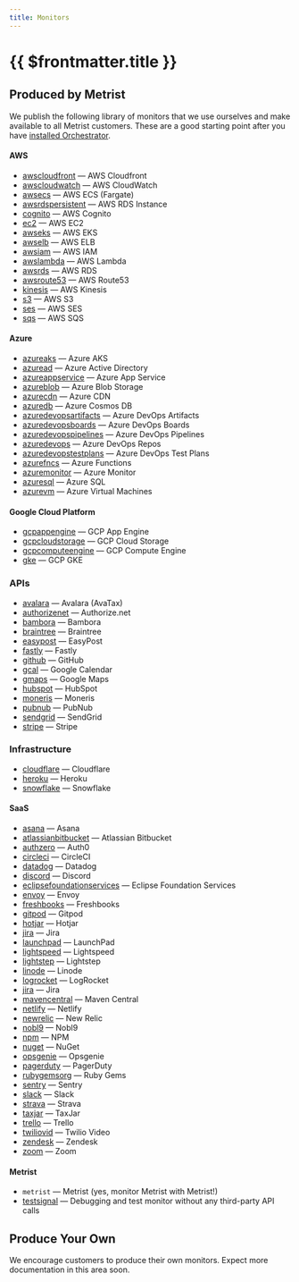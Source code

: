 ```yaml
---
title: Monitors
---
```


# {{ $frontmatter.title }}

## Produced by Metrist

We publish the following library of monitors that we use ourselves and make available to all Metrist customers. These are a good starting point after you have [installed Orchestrator](/guides/orchestrator-installation).

#### AWS

* [awscloudfront](/monitors/awscloudfront) — AWS Cloudfront
* [awscloudwatch](/monitors/awscloudwatch) — AWS CloudWatch
* [awsecs](/monitors/awsecs) — AWS ECS (Fargate)
* [awsrdspersistent](/monitors/awsrdspersistent) — AWS RDS Instance
* [cognito](/monitors/cognito) — AWS Cognito
* [ec2](/monitors/ec2) — AWS EC2
* [awseks](/monitors/awseks) — AWS EKS
* [awselb](/monitors/awselb) — AWS ELB
* [awsiam](/monitors/awsiam) — AWS IAM
* [awslambda](/monitors/awslambda) — AWS Lambda
* [awsrds](/monitors/awsrds) — AWS RDS
* [awsroute53](/monitors/awsroute53) — AWS Route53
* [kinesis](/monitors/kinesis) — AWS Kinesis
* [s3](/monitors/s3) — AWS S3
* [ses](/monitors/ses) — AWS SES
* [sqs](/monitors/sqs) — AWS SQS

#### Azure

* [azureaks](/monitors/azureaks) — Azure AKS
* [azuread](/monitors/azuread) — Azure Active Directory
* [azureappservice](/monitors/azureappservice) — Azure App Service
* [azureblob](/monitors/azureblob) — Azure Blob Storage
* [azurecdn](/monitors/azurecdn) — Azure CDN
* [azuredb](/monitors/azuredb) — Azure Cosmos DB
* [azuredevopsartifacts](/monitors/azuredevopsartifacts) — Azure DevOps Artifacts
* [azuredevopsboards](/monitors/azuredevopsboards) — Azure DevOps Boards
* [azuredevopspipelines](/monitors/azuredevopspipelines) — Azure DevOps Pipelines
* [azuredevops](/monitors/azuredevops) — Azure DevOps Repos
* [azuredevopstestplans](/monitors/azuredevopstestplans) — Azure DevOps Test Plans
* [azurefncs](/monitors/azurefncs) — Azure Functions
* [azuremonitor](/monitors/azuremonitor) — Azure Monitor
* [azuresql](/monitors/azuresql) — Azure SQL
* [azurevm](/monitors/azurevm) — Azure Virtual Machines

#### Google Cloud Platform

* [gcpappengine](/monitors/gcpappengine) — GCP App Engine
* [gcpcloudstorage](/monitors/gcpcloudstorage) — GCP Cloud Storage
* [gcpcomputeengine](/monitors/gcpcomputeengine) — GCP Compute Engine
* [gke](/monitors/gke) — GCP GKE

### APIs

* [avalara](/monitors/avalara) — Avalara (AvaTax)
* [authorizenet](/monitors/authorizenet) — Authorize.net
* [bambora](/monitors/bambora) — Bambora
* [braintree](/monitors/braintree) — Braintree
* [easypost](/monitors/easypost) — EasyPost
* [fastly](/monitors/fastly) — Fastly
* [github](/monitors/github) — GitHub
* [gcal](/monitors/gcal) — Google Calendar
* [gmaps](/monitors/gmaps) — Google Maps
* [hubspot](/monitors/hubspot) — HubSpot
* [moneris](/monitors/moneris) — Moneris
* [pubnub](/monitors/pubnub) — PubNub
* [sendgrid](/monitors/sendgrid) — SendGrid
* [stripe](/monitors/stripe) — Stripe

### Infrastructure

* [cloudflare](/monitors/cloudflare) — Cloudflare
* [heroku](/monitors/heroku) — Heroku
* [snowflake](/monitors/snowflake) — Snowflake

#### SaaS

* [asana](/monitors/asana) — Asana
* [atlassianbitbucket](/monitors/atlassianbitbucket) — Atlassian Bitbucket
* [authzero](/monitors/authzero) — Auth0
* [circleci](/monitors/circleci) — CircleCI
* [datadog](/monitors/datadog) — Datadog
* [discord](/monitors/discord) — Discord
* [eclipsefoundationservices](/monitors/eclipsefoundationservices) — Eclipse Foundation Services
* [envoy](/monitors/envoy) — Envoy
* [freshbooks](/monitors/freshbooks) — Freshbooks
* [gitpod](/monitors/gitpod) — Gitpod
* [hotjar](/monitors/hotjar) — Hotjar
* [jira](/monitors/jira) — Jira
* [launchpad](/monitors/launchpad) — LaunchPad
* [lightspeed](/monitors/lightspeed) — Lightspeed
* [lightstep](/monitors/lightstep) — Lightstep
* [linode](/monitors/linode) — Linode
* [logrocket](/monitors/logrocket) — LogRocket
* [jira](/monitors/jira) — Jira
* [mavencentral](/monitors/mavencentral) — Maven Central
* [netlify](/monitors/netlify) — Netlify
* [newrelic](/monitors/newrelic) — New Relic
* [nobl9](/monitors/nobl9) — Nobl9
* [npm](/monitors/npm) — NPM
* [nuget](/monitors/nuget) — NuGet
* [opsgenie](/monitors/opsgenie) — Opsgenie
* [pagerduty](/monitors/pagerduty) — PagerDuty
* [rubygemsorg](/monitors/rubygemsorg) — Ruby Gems
* [sentry](/monitors/sentry) — Sentry
* [slack](/monitors/slack) — Slack
* [strava](/monitors/strava) — Strava
* [taxjar](/monitors/taxjar) — TaxJar
* [trello](/monitors/trello) — Trello
* [twiliovid](/monitors/twiliovid) — Twilio Video
* [zendesk](/monitors/zendesk) — Zendesk
* [zoom](/monitors/zoom) — Zoom

#### Metrist

* `metrist` — Metrist (yes, monitor Metrist with Metrist!)
* [testsignal](/monitors/testsignal) — Debugging and test monitor without any third-party API calls

## Produce Your Own <Badge type="warning" text="experimental" />

We encourage customers to produce their own monitors. Expect more documentation in this area soon.
